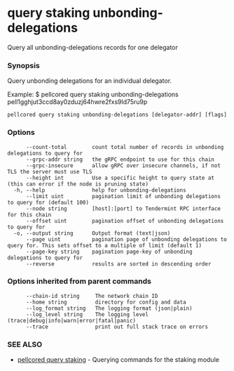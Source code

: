 # query staking unbonding-delegations

Query all unbonding-delegations records for one delegator

### Synopsis

Query unbonding delegations for an individual delegator.

Example:
$ pellcored query staking unbonding-delegations pell1gghjut3ccd8ay0zduzj64hwre2fxs9ld75ru9p

```
pellcored query staking unbonding-delegations [delegator-addr] [flags]
```

### Options

```
      --count-total        count total number of records in unbonding delegations to query for
      --grpc-addr string   the gRPC endpoint to use for this chain
      --grpc-insecure      allow gRPC over insecure channels, if not TLS the server must use TLS
      --height int         Use a specific height to query state at (this can error if the node is pruning state)
  -h, --help               help for unbonding-delegations
      --limit uint         pagination limit of unbonding delegations to query for (default 100)
      --node string        [host]:[port] to Tendermint RPC interface for this chain 
      --offset uint        pagination offset of unbonding delegations to query for
  -o, --output string      Output format (text|json) 
      --page uint          pagination page of unbonding delegations to query for. This sets offset to a multiple of limit (default 1)
      --page-key string    pagination page-key of unbonding delegations to query for
      --reverse            results are sorted in descending order
```

### Options inherited from parent commands

```
      --chain-id string     The network chain ID
      --home string         directory for config and data 
      --log_format string   The logging format (json|plain) 
      --log_level string    The logging level (trace|debug|info|warn|error|fatal|panic) 
      --trace               print out full stack trace on errors
```

### SEE ALSO

* [pellcored query staking](pellcored_query_staking.md)	 - Querying commands for the staking module

